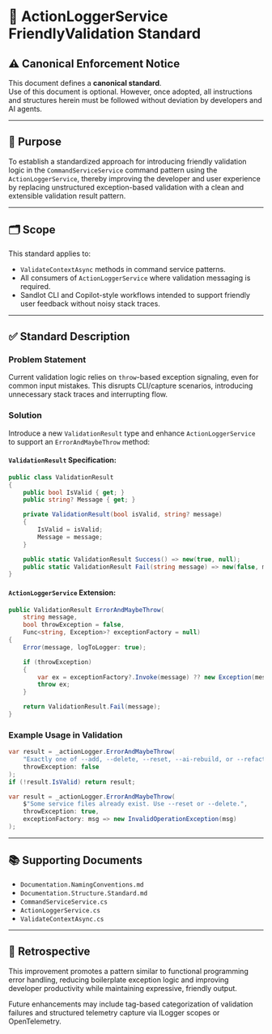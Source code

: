 ﻿# 🧾 ActionLoggerService FriendlyValidation Standard

## ⚠ Canonical Enforcement Notice
This document defines a **canonical standard**.  
Use of this document is optional. However, once adopted, all instructions and structures herein must be followed without deviation by developers and AI agents.

---

## 📘 Purpose
To establish a standardized approach for introducing friendly validation logic in the `CommandServiceService` command pattern using the `ActionLoggerService`, thereby improving the developer and user experience by replacing unstructured exception-based validation with a clean and extensible validation result pattern.

---

## 🗂 Scope
This standard applies to:
- `ValidateContextAsync` methods in command service patterns.
- All consumers of `ActionLoggerService` where validation messaging is required.
- Sandlot CLI and Copilot-style workflows intended to support friendly user feedback without noisy stack traces.

---

## ✅ Standard Description

### Problem Statement
Current validation logic relies on `throw`-based exception signaling, even for common input mistakes. This disrupts CLI/capture scenarios, introducing unnecessary stack traces and interrupting flow.

### Solution
Introduce a new `ValidationResult` type and enhance `ActionLoggerService` to support an `ErrorAndMaybeThrow` method:

#### `ValidationResult` Specification:
```csharp
public class ValidationResult
{
    public bool IsValid { get; }
    public string? Message { get; }

    private ValidationResult(bool isValid, string? message)
    {
        IsValid = isValid;
        Message = message;
    }

    public static ValidationResult Success() => new(true, null);
    public static ValidationResult Fail(string message) => new(false, message);
}
```

#### `ActionLoggerService` Extension:
```csharp
public ValidationResult ErrorAndMaybeThrow(
    string message,
    bool throwException = false,
    Func<string, Exception>? exceptionFactory = null)
{
    Error(message, logToLogger: true);

    if (throwException)
    {
        var ex = exceptionFactory?.Invoke(message) ?? new Exception(message);
        throw ex;
    }

    return ValidationResult.Fail(message);
}
```

### Example Usage in Validation
```csharp
var result = _actionLogger.ErrorAndMaybeThrow(
    "Exactly one of --add, --delete, --reset, --ai-rebuild, or --refactor must be specified.",
    throwException: false
);
if (!result.IsValid) return result;
```

```csharp
var result = _actionLogger.ErrorAndMaybeThrow(
    $"Some service files already exist. Use --reset or --delete.",
    throwException: true,
    exceptionFactory: msg => new InvalidOperationException(msg)
);
```

---

## 📚 Supporting Documents
- `Documentation.NamingConventions.md`
- `Documentation.Structure.Standard.md`
- `CommandServiceService.cs`
- `ActionLoggerService.cs`
- `ValidateContextAsync.cs`

---

## 🧠 Retrospective
This improvement promotes a pattern similar to functional programming error handling, reducing boilerplate exception logic and improving developer productivity while maintaining expressive, friendly output.

Future enhancements may include tag-based categorization of validation failures and structured telemetry capture via ILogger scopes or OpenTelemetry.
